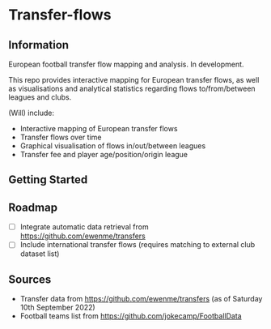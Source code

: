 # Transfer-flows

## Information

European football transfer flow mapping and analysis. In development.

This repo provides interactive mapping for European transfer flows, as well as visualisations and analytical statistics regarding flows to/from/between leagues and clubs.

(Will) include:
- Interactive mapping of European transfer flows
- Transfer flows over time
- Graphical visualisation of flows in/out/between leagues
- Transfer fee and player age/position/origin league

## Getting Started 

## Roadmap

- [ ] Integrate automatic data retrieval from https://github.com/ewenme/transfers
- [ ] Include international transfer flows (requires matching to external club dataset list)

## Sources

- Transfer data from https://github.com/ewenme/transfers (as of Saturday 10th September 2022)
- Football teams list from https://github.com/jokecamp/FootballData